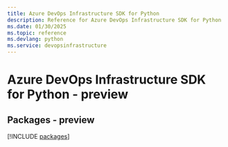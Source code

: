 ```yaml
---
title: Azure DevOps Infrastructure SDK for Python
description: Reference for Azure DevOps Infrastructure SDK for Python
ms.date: 01/30/2025
ms.topic: reference
ms.devlang: python
ms.service: devopsinfrastructure
---
```

# Azure DevOps Infrastructure SDK for Python - preview
## Packages - preview
[!INCLUDE [packages](devops-infrastructure-index.md)]
